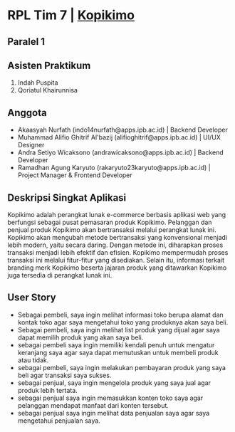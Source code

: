 <h1>RPL Tim 7 | <a href="http://fathomless-fortress-50783.herokuapp.com">Kopikimo</a></h1>

<h2>Paralel 1</h2>

<h2>Asisten Praktikum</h2>

<ol>
    <li>Indah Puspita</li>
    <li>Qoriatul Khairunnisa</li>
</ol>

<h2>Anggota</h2>

<ul>
    <li>Akaasyah Nurfath (indo14nurfath@apps.ipb.ac.id)                   | Backend Developer</li>
    <li>Muhammad Alifio Ghitrif Al'bazij (alifioghitrif@apps.ipb.ac.id)   | UI/UX Designer</li>
    <li>Andra Setiyo Wicaksono (andrawicaksono@apps.ipb.ac.id)            | Backend Developer</li>
    <li>Ramadhan Agung Karyuto (rakaryuto23karyuto@apps.ipb.ac.id)        | Project Manager & Frontend Developer</li>
</ul>

<h2>Deskripsi Singkat Aplikasi</h2>

<p>
    Kopikimo adalah perangkat lunak e-commerce berbasis aplikasi web yang berfungsi sebagai pusat pemasaran produk Kopikimo. Pelanggan dan penjual produk Kopikimo akan bertransaksi melalui perangkat lunak ini. Kopikimo akan mengubah metode bertransaksi yang konvensional menjadi lebih modern, yaitu secara daring. Dengan metode ini, diharapkan proses transaksi menjadi lebih efektif dan efisien. Kopikimo mempermudah proses transaksi ini melalui fitur-fitur yang disediakan. Selain itu, informasi terkait branding merk Kopikimo beserta jajaran produk yang ditawarkan Kopikimo juga tersedia di perangkat lunak ini. 
</p>

<h2>User Story</h2>
<ul>
    <li>Sebagai pembeli, saya ingin melihat informasi toko berupa alamat dan kontak toko agar saya mengetahui toko yang produknya akan saya beli.</li>
    <li>Sebagai pembeli, saya ingin melihat list produk yang dijual agar saya dapat memilih produk yang akan saya beli.</li>
    <li>sebagai pembeli saya ingin memiliki kendali penuh untuk mengatur keranjang saya agar saya dapat memutuskan untuk membeli produk atau tidak.</li>
    <li>sebagai pembeli, saya ingin melakukan pembayaran produk yang saya beli agar transaksi saya sukses.</li>
    <li>sebagai penjual, saya ingin mengelola produk yang saya jual agar produk lebih tertata.</li>
    <li>sebagai penjual saya ingin memasukkan konten toko saya agar pelanggan mendapat manfaat dari konten tersebut.</li>
    <li>sebagai penjual saya ingin melihat data penjualan saya agar saya mengetahui penjualan saya.</li>
</ul>
